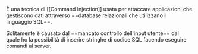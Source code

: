 È una tecnica di [[Command Injection]] usata per attaccare applicazioni che gestiscono dati attraverso ==database relazionali che utilizzano il linguaggio SQL==.

Solitamente è causato dal ==mancato controllo dell'input utente== dal quale ho la possibilità di inserire stringhe di codice SQL facendo eseguire comandi al server.